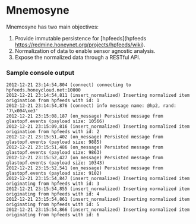 Mnemosyne
=========
Mnemosyne has two main objectives:
1. Provide immutable persistence for [hpfeeds](hpfeeds https://redmine.honeynet.org/projects/hpfeeds/wiki).
2. Normalization of data to enable sensor agnostic analysis.
3. Expose the normalized data through a RESTful API.

### Sample console output
```
2012-12-21 23:14:54,804 (connect) connecting to hpfeeds.honeycloud.net:10000
2012-12-21 23:14:54,811 (insert_normalized) Inserting normalized item origination from hpfeeds with id: 1
2012-12-21 23:14:54,876 (connect) info message name: @hp2, rand: '7\x004\xe3'
2012-12-21 23:15:08,187 (on_message) Persisted message from glastopf.events (payload size: 10566)
2012-12-21 23:15:09,816 (insert_normalized) Inserting normalized item origination from hpfeeds with id: 2
2012-12-21 23:15:51,402 (on_message) Persisted message from glastopf.events (payload size: 9885)
2012-12-21 23:15:51,486 (on_message) Persisted message from glastopf.events (payload size: 9863)
2012-12-21 23:15:52,427 (on_message) Persisted message from glastopf.events (payload size: 10343)
2012-12-21 23:15:52,541 (on_message) Persisted message from glastopf.events (payload size: 9102)
2012-12-21 23:15:54,847 (insert_normalized) Inserting normalized item originating from hpfeeds with id: 3
2012-12-21 23:15:54,855 (insert_normalized) Inserting normalized item originating from hpfeeds with id: 4
2012-12-21 23:15:54,861 (insert_normalized) Inserting normalized item originating from hpfeeds with id: 5
2012-12-21 23:15:54,866 (insert_normalized) Inserting normalized item originating from hpfeeds with id: 6
```
